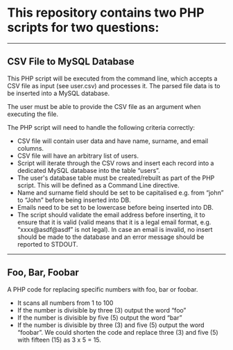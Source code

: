 # This repository contains two PHP scripts for two questions:
----
## CSV File to MySQL Database
This PHP script will be executed from the command line, which accepts a CSV file as input (see user.csv) and processes it. The parsed file data is to be inserted into a MySQL database. 

The user must be able to provide the CSV file as an argument when executing the file.

The PHP script will need to handle the following criteria correctly:
* CSV file will contain user data and have name, surname, and email columns.
* CSV file will have an arbitrary list of users.
* Script will iterate through the CSV rows and insert each record into a dedicated MySQL database into the table “users”.
* The user's database table must be created/rebuilt as part of the PHP script. This will be defined as a Command Line directive.
* Name and surname field should be set to be capitalised e.g. from “john” to “John” before being inserted into DB.
* Emails need to be set to be lowercase before being inserted into DB.
* The script should validate the email address before inserting, it to ensure that it is valid (valid means that it is a legal email format, e.g. “xxxx@asdf@asdf” is not legal). In case an email is invalid, no insert should be made to the database and an error message should be reported to STDOUT.

----

## Foo, Bar, Foobar
A PHP code for replacing specific numbers with foo, bar or foobar.
* It scans all numbers from 1 to 100 
* If the number is divisible by three (3) output the word “foo”
* If the number is divisible by five (5) output the word “bar”
* If the number is divisible by three (3) and five (5) output the word “foobar”. We could shorten the code and replace three (3) and five (5) with fifteen (15) as 3 x 5 = 15. 
